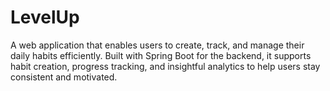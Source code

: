 # LevelUp
A web application that enables users to create, track, and manage their daily habits efficiently. Built with Spring Boot for the backend, it supports habit creation, progress tracking, and insightful analytics to help users stay consistent and motivated.